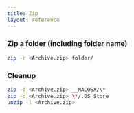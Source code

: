 ```yaml
---
title: Zip
layout: reference
---
```


### Zip a folder (including folder name)
```bash
zip -r <Archive.zip> folder/
```

### Cleanup
```bash
zip -d <Archive.zip> __MACOSX/\*
zip -d <Archive.zip> \*/.DS_Store
unzip -l <Archive.zip>
```

